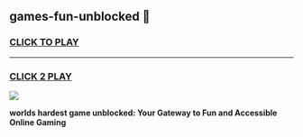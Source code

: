 
## games-fun-unblocked 👋
<h3>
<a href="https://premium.freeplayer.one?title=games-fun-unblocked&ref=14F">CLICK TO PLAY</a></h3>
<hr>

<h3>
<a href="https://premium.freeplayer.one?title=games-fun-unblocked&ref=14F">CLICK 2 PLAY</a>
  
</h3>

<a href="https://premium.freeplayer.one?title=games-fun-unblocked&ref=12F/"><img src="https://clearcache.store/games.png"></a>


**worlds hardest game unblocked: Your Gateway to Fun and Accessible Online Gaming**
